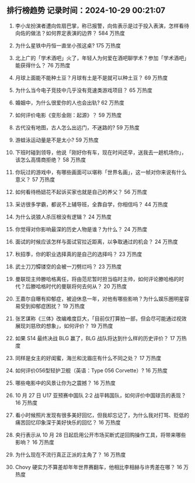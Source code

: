
## 排行榜趋势 记录时间：2024-10-29 00:21:07
  
  1. 李小龙扮演者遭向佐扇巴掌，称已报警，向佐表示是过于投入表演，怎样看待向佐的做法？如何界定表演的边界？ 584 万热度
    
  2. 为什么星铁中丹恒一直坐小孩这桌? 175 万热度
    
  3. 北上广的「学术酒吧」火了，年轻人为何爱在酒吧聊学术？参加「学术酒吧」能获得什么？ 76 万热度
    
  4. 月球上面能不能种土豆？月球有土是不是就可以种土豆？ 69 万热度
    
  5. 为什么当今电子竞技中几乎没有竞速类游戏项目？ 65 万热度
    
  6. 婚姻中，为什么很爱你的人也会出轨? 62 万热度
    
  7. 如何评价电影《变形金刚：起源》？ 59 万热度
    
  8. 古代没有地图，古人怎么出远门，不迷路的? 59 万热度
    
  9. 游蛙泳运动量是不是太小? 59 万热度
    
  10. 下班时碰到领导，他说「刚好你有车，现在时间还早，送我去一趟机场你」，该怎么高情商拒绝？ 58 万热度
    
  11. 你玩过的游戏中，有哪些画面可以堪称「世界名画」，这一帧对你来说有什么意义？ 57 万热度
    
  12. 如何看待杨妞花不起诉买家也就是自己的养父？ 56 万热度
    
  13. 采访很多学霸，都说不上辅导班，全靠自学，你相信吗？ 44 万热度
    
  14. 为什么说狼人杀压根没有逻辑？ 24 万热度
    
  15. 你觉得对你影响最深的历史人物是谁？为什么？ 24 万热度
    
  16. 面试的时候应该怎样与面试官拉近距离，以争取通过的机会？ 24 万热度
    
  17. 秋招季，你的职业选择真的是自己的选择吗？ 23 万热度
    
  18. 武士刀刀镡镂空的会被一刀劈烂吗？ 23 万热度
    
  19. 曼联现主帅滕哈格离任，将由范尼暂时担当临时主帅，如何评论滕哈格的时代？后滕哈格时代的曼联将何去何从？ 20 万热度
    
  20. 王嘉尔自曝有抑郁症，被迫休息一年，对他有哪些影响？为什么娱乐圈明星容易受到抑郁症困扰？ 19 万热度
    
  21. 张艺谋称《三体》改编难度巨大，「目前仅打算拍一部，但会尽可能通过视效展现刘慈欣的想象」，如何评价？ 19 万热度
    
  22. 如果 S14 最终决战 BLG 赢了，BLG 战队将达到什么样的历史评价？ 17 万热度
    
  23. 同样是女主的好闺蜜，海兰和沈眉庄有什么不同之处？ 17 万热度
    
  24. 如何评价056型轻护卫舰（英语：Type 056 Corvette）? 16 万热度
    
  25. 哪些电影中的风景让你为之震撼？ 16 万热度
    
  26. 10 月 27 日 U17 亚预赛中国队 2∶2 战平韩国队，如何评价中国球员的表现？ 16 万热度
    
  27. 看小时候照片发现有很多美好回忆，但我却忘记了，为什么我对打骂、贬低的痛苦回忆印象深于美好快乐的回忆？ 16 万热度
    
  28. 央行表示从 10 月 28 日起启用公开市场买断式逆回购操作工具，将带来哪些影响？ 16 万热度
    
  29. 为什么现在不流行真正正派的主角了？ 16 万热度
    
  30. Chovy 硬实力不算差却年年世界赛翻车，他相比李相赫与许秀差在哪？ 16 万热度
    